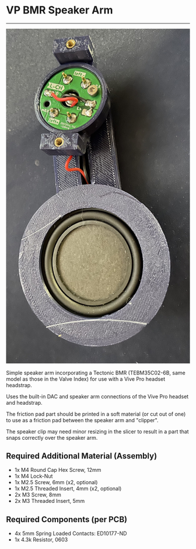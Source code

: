 # VP BMR Speaker Arm

---

![example_image](/preview.png)

Simple speaker arm incorporating a Tectonic BMR (TEBM35C02-6B, same model as those in the Valve Index) for use with a Vive Pro headset headstrap.

Uses the built-in DAC and speaker arm connections of the Vive Pro headset and headstrap.

The friction pad part should be printed in a soft material (or cut out of one) to use as a friction pad between the speaker arm and "clipper".

The speaker clip may need minor resizing in the slicer to result in a part that snaps correctly over the speaker arm.

## Required Additional Material (Assembly)

- 1x M4 Round Cap Hex Screw, 12mm
- 1x M4 Lock-Nut
- 1x M2.5 Screw, 6mm (x2, optional)
- 1x M2.5 Threaded Insert, 4mm (x2, optional)
- 2x M3 Screw, 8mm 
- 2x M3 Threaded Insert, 5mm

## Required Components (per PCB)

- 4x 5mm Spring Loaded Contacts: ED10177-ND
- 1x 4.3k Resistor, 0603